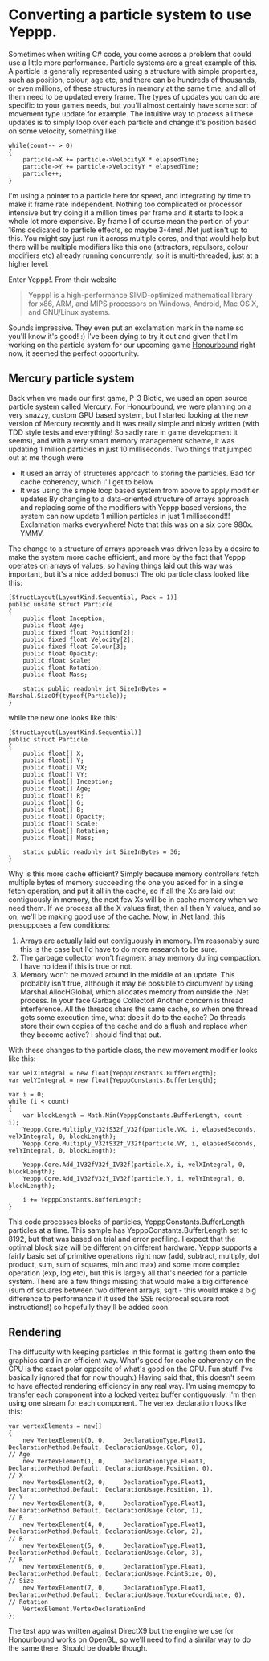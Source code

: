 # Converting a particle system to use Yeppp.
Sometimes when writing C# code, you come across a problem that could use a little more performance. Particle systems are a great example of this. A particle is generally represented using a structure with simple properties, such as position, colour, age etc, and there can be hundreds of thousands, or even millions, of these structures in memory at the same time, and all of them need to be updated every frame. The types of updates you can do are specific to your games needs, but you'll almost certainly have some sort of movement type update for example. The intuitive way to process all these updates is to simply loop over each particle and change it's position based on some velocity, something like

	while(count-- > 0)
	{
	  	particle->X += particle->VelocityX * elapsedTime;
  		particle->Y += particle->VelocityY * elapsedTime;
  		particle++;
	}

I'm using a pointer to a particle here for speed, and integrating by time to make it frame rate independent. Nothing too complicated or processor intensive but try doing it a million times per frame and it starts to look a whole lot more expensive. By frame I of course mean the portion of your 16ms dedicated to particle effects, so maybe 3-4ms! .Net just isn't up to this. You might say just run it across multiple cores, and that would help but there will be multiple modifiers like this one (attractors, repulsors, colour modifiers etc) already running concurrently, so it is multi-threaded, just at a higher level. 

Enter Yeppp!. From their website  
>Yeppp! is a high-performance SIMD-optimized mathematical library for x86, ARM, and MIPS processors on Windows, Android, Mac OS X, and GNU/Linux systems.

Sounds impressive. They even put an exclamation mark in the name so you'll know it's good! :) I've been dying to try it out and given that I'm working on the particle system for our upcoming game [Honourbound](digitalfurnacegames.com) right now, it seemed the perfect opportunity.

## Mercury particle system
Back when we made our first game, P-3 Biotic, we used an open source particle system called Mercury. For Honourbound, we were planning on a very snazzy, custom GPU based system, but I started looking at the new version of Mercury recently and it was really simple and nicely written (with TDD style tests and everything! So sadly rare in game development it seems), and with a very smart memory management scheme, it was updating 1 million particles in just 10 milliseconds. Two things that jumped out at me though were
* It used an array of structures approach to storing the particles. Bad for cache coherency, which I'll get to below
* It was using the simple loop based system from above to apply modifier updates
By changing to a data-oriented structure of arrays approach  and replacing some of the modifiers with Yeppp based versions, the system can now update 1 million particles in just 1 millisecond!!! Exclamation marks everywhere! Note that this was on a six core 980x. YMMV.

The change to a structure of arrays approach was driven less by a desire to make the system more cache efficient, and more by the fact that Yeppp operates on arrays of values, so having things laid out this way was important, but it's a nice added bonus:) The old particle class looked like this:

    [StructLayout(LayoutKind.Sequential, Pack = 1)]
    public unsafe struct Particle
    {
        public float Inception;
        public float Age;
        public fixed float Position[2];
        public fixed float Velocity[2];
        public fixed float Colour[3];
        public float Opacity;
        public float Scale;
        public float Rotation;
        public float Mass;

        static public readonly int SizeInBytes = Marshal.SizeOf(typeof(Particle));
    }
    
while the new one looks like this:  

    [StructLayout(LayoutKind.Sequential)]
    public struct Particle
    {
		public float[] X;
		public float[] Y;
		public float[] VX;
		public float[] VY;
		public float[] Inception;
		public float[] Age;
		public float[] R;
		public float[] G;
		public float[] B;
		public float[] Opacity;
		public float[] Scale;
		public float[] Rotation;
		public float[] Mass;

		static public readonly int SizeInBytes = 36;
	}
Why is this more cache efficient? Simply because memory controllers fetch multiple bytes of memory succeeding the one you asked for in a single fetch operation, and put it all in the cache, so if all the Xs are laid out contiguously in memory, the next few Xs will be in cache memory when we need them. If we process all the X values first, then all then Y values, and so on, we'll be making good use of the cache. Now, in .Net land, this presupposes a few conditions:
1. Arrays are actually laid out contiguously in memory. I'm reasonably sure this is the case but I'd have to do more research to be sure.
2. The garbage collector won't fragment array memory during compaction. I have no idea if this is true or not.
3. Memory won't be moved around in the middle of an update. This probably isn't true, although it may be possible to circumvent by using Marshal.AllocHGlobal, which allocates memory from outside the .Net process. In your face Garbage Collector!
Another concern is thread interference. All the threads share the same cache, so when one thread gets some execution time, what does it do to the cache? Do threads store their own copies of the cache and do a flush and replace when they become active? I should find that out.  

With these changes to the particle class, the new movement modifier looks like this:  

    var velXIntegral = new float[YepppConstants.BufferLength];
    var velYIntegral = new float[YepppConstants.BufferLength];

	var i = 0;
	while (i < count)
	{
		var blockLength = Math.Min(YepppConstants.BufferLength, count - i);
		Yeppp.Core.Multiply_V32fS32f_V32f(particle.VX, i, elapsedSeconds, velXIntegral, 0, blockLength);
	    Yeppp.Core.Multiply_V32fS32f_V32f(particle.VY, i, elapsedSeconds, velYIntegral, 0, blockLength);

		Yeppp.Core.Add_IV32fV32f_IV32f(particle.X, i, velXIntegral, 0, blockLength);
		Yeppp.Core.Add_IV32fV32f_IV32f(particle.Y, i, velYIntegral, 0, blockLength);
			
		i += YepppConstants.BufferLength;
	}
This code processes blocks of particles, YepppConstants.BufferLength particles at a time. This sample has YepppConstants.BufferLength set to 8192, but that was based on trial and error profiling. I expect that the optimal block size will be different on different hardware. Yeppp supports a fairly basic set of primitive operations right now (add, subtract, multiply, dot product, sum, sum of squares, min and max) and some more complex operation (exp, log etc), but this is largely all that's needed for a particle system. There are a few things missing that would make a big difference (sum of squares between two different arrays, sqrt - this would make a big difference to performance if it used the SSE reciprocal square root instructions!) so hopefully they'll be added soon.

## Rendering
The diffuculty with keeping particles in this format is getting them onto the graphics card in an efficient way. What's good for cache coherency on the CPU is the exact polar opposite of what's good on the GPU. Fun stuff. I've basically ignored that for now though:) Having said that, this doesn't seem to have effected rendering efficiency in any real way. I'm using memcpy to transfer each component into a locked vertex buffer contiguously. I'm then using one stream for each component. The vertex declaration looks like this:  

    var vertexElements = new[]
    {
    	new VertexElement(0, 0,     DeclarationType.Float1, DeclarationMethod.Default, DeclarationUsage.Color, 0),					// Age
		new VertexElement(1, 0,     DeclarationType.Float1, DeclarationMethod.Default, DeclarationUsage.Position, 0),				// X
		new VertexElement(2, 0,		DeclarationType.Float1, DeclarationMethod.Default, DeclarationUsage.Position, 1),				// Y
		new VertexElement(3, 0,		DeclarationType.Float1, DeclarationMethod.Default, DeclarationUsage.Color, 1),					// R
		new VertexElement(4, 0,		DeclarationType.Float1, DeclarationMethod.Default, DeclarationUsage.Color, 2),					// R
		new VertexElement(5, 0,		DeclarationType.Float1, DeclarationMethod.Default, DeclarationUsage.Color, 3),					// R
		new VertexElement(6, 0,		DeclarationType.Float1, DeclarationMethod.Default, DeclarationUsage.PointSize, 0),				// Size
		new VertexElement(7, 0,		DeclarationType.Float1, DeclarationMethod.Default, DeclarationUsage.TextureCoordinate, 0),		// Rotation
        VertexElement.VertexDeclarationEnd
    };  
The test app was written against DirectX9 but the engine we use for Honourbound works on OpenGL, so we'll need to find a similar way to do the same there. Should be doable though.
